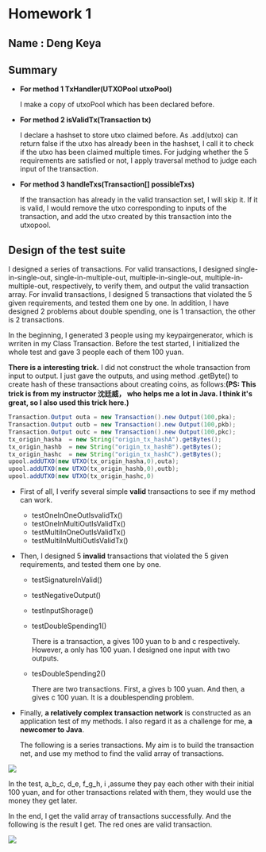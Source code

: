 # Homework 1    

## Name : Deng Keya

## Summary

- **For method 1 TxHandler(UTXOPool utxoPool)**

  I  make a copy of utxoPool which has been declared before.

- **For method 2 isValidTx(Transaction tx)**

  I declare a hashset to store utxo  claimed before. As .add(utxo) can return false if the utxo has already been in the hashset, I call it to check if the utxo has been claimed multiple times. For judging whether the 5 requirements  are satisfied or not, I apply  traversal method to judge each input of the transaction. 

- **For method 3 handleTxs(Transaction[] possibleTxs)**

  If the transaction has already in the valid transaction set, I will skip it. If it is valid, I would remove the utxo corresponding to inputs of the  transaction, and add the utxo created by this transaction into the utxopool.

## Design of the test suite

I designed a series of transactions. For valid transactions, I designed single-in-single-out, single-in-multiple-out, multiple-in-single-out, multiple-in-multiple-out, respectively, to verify them, and output the valid transaction array. For invalid transactions, I designed 5 transactions that violated the 5 given requirements, and tested them one by one. In addition, I have designed 2  problems about double spending, one is 1 transaction, the other is 2 transactions.

In the beginning, I generated 3 people using my keypairgenerator, which is wrriten in my Class Transaction. Before the test started, I initialized the whole test and gave 3 people each of them 100 yuan. 

**There is a interesting trick.** I did not construct the whole transaction from input to output. I just gave the outputs, and using method .getByte() to create hash of these transactions about creating coins, as follows:**(PS: This trick is from my instructor 沈廷威， who helps me a lot in Java. I think it's great, so I also used this trick here.)**

```java
Transaction.Output outa = new Transaction().new Output(100,pka);
Transaction.Output outb = new Transaction().new Output(100,pkb);
Transaction.Output outc = new Transaction().new Output(100,pkc);
tx_origin_hasha  = new String("origin_tx_hashA").getBytes();
tx_origin_hashb  = new String("origin_tx_hashB").getBytes();
tx_origin_hashc  = new String("origin_tx_hashC").getBytes();
upool.addUTXO(new UTXO(tx_origin_hasha,0),outa);
upool.addUTXO(new UTXO(tx_origin_hashb,0),outb);
upool.addUTXO(new UTXO(tx_origin_hashc,0)  
```



- First of all, I verify several simple **valid** transactions to see if my method can work.
  - testOneInOneOutIsvalidTx()
  - testOneInMultiOutIsValidTx()
  - testMultiInOneOutIsValidTx()
  - testMultiInMultiOutIsValidTx()



- Then, I  designed 5 **invalid** transactions that violated the 5 given requirements, and tested them one by one.

  - testSignatureInValid()

  - testNegativeOutput()

  - testInputShorage()

  - testDoubleSpending1()

    There  is  a transaction, a gives 100 yuan to b and c respectively. However, a only has 100 yuan. I designed one input with two outputs.

  - tesDoubleSpending2()

    There are two transactions. First, a gives b 100 yuan. And then, a gives c 100 yuan. It is a doublespending problem.  

    

- Finally, **a relatively complex transaction network** is constructed as an application test of my methods. I also regard it as a challenge for me, **a newcomer to Java**. 

  The following is a series transactions. My aim is to build the transaction net, and use my method to find the valid array of transactions.

![](E:\blockchainhomeworkrepo\微信图片_20190923001437.png)

In the test, a_b_c, d_e, f_g_h, i ,assume they pay each other with their initial 100 yuan, and for other transactions  related with them, they would use the money they get later. 

In the end, I get the valid array of transactions successfully. And the following is the result I get. The red ones are valid transaction.

![](E:\blockchainhomeworkrepo\微信图片_20190923001431.png)




